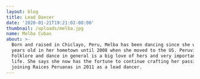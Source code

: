 ```yaml
---
layout: blog
title: Lead Dancer
date: '2020-01-21T19:21:02-08:00'
thumbnail: /uploads/melba.jpg
name: Melba Cubas
about: >-
  Born and raised in Chiclayo, Peru, Melba has been dancing since she was 4
  years old in her hometown until 2008 when she moved to the US. Peruvian
  Folklore and dance in general is a big love of hers and very important in her
  life. She says she now has the fortune to continue crafting her passion, since
  joining Raices Peruanas in 2011 as a lead dancer.
---
```


